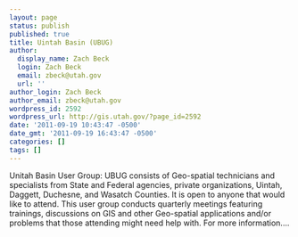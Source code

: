 ```yaml
---
layout: page
status: publish
published: true
title: Uintah Basin (UBUG)
author:
  display_name: Zach Beck
  login: Zach Beck
  email: zbeck@utah.gov
  url: ''
author_login: Zach Beck
author_email: zbeck@utah.gov
wordpress_id: 2592
wordpress_url: http://gis.utah.gov/?page_id=2592
date: '2011-09-19 10:43:47 -0500'
date_gmt: '2011-09-19 16:43:47 -0500'
categories: []
tags: []
---
```

<p>Unitah Basin User Group: UBUG consists of Geo-spatial technicians and specialists from State and Federal agencies, private organizations, Uintah, Daggett, Duchesne, and Wasatch Counties. It is open to anyone that would like to attend. This user group conducts quarterly meetings featuring trainings, discussions on GIS and other Geo-spatial applications and/or problems that those attending might need help with. For more information....</p>
